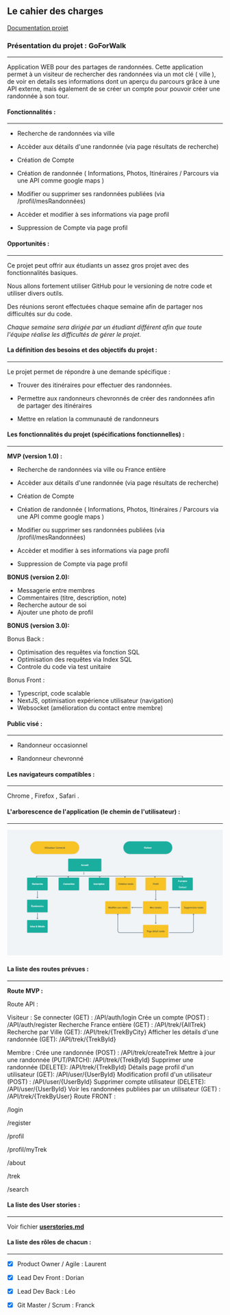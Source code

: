 ## Le cahier des charges

[Documentation projet](https://drive.google.com/drive/u/0/folders/1BGg96K2KEdEaY-ejXD6isEuPe546zlF_)

### Présentation du projet : GoForWalk

---

Application WEB pour des partages de randonnées. Cette application permet à un visiteur de rechercher des randonnées via un mot clé ( ville ), de voir en details ses informations dont un aperçu du parcours grâce à une API externe, mais également de se créer un compte pour pouvoir créer une randonnée à son tour.

#### Fonctionnalités :

---

- Recherche de randonnées via ville

- Accèder aux détails d'une randonnée (via page résultats de recherche)

- Création de Compte

- Création de randonnée ( Informations, Photos, Itinéraires / Parcours via une API comme google maps )

- Modifier ou supprimer ses randonnées publiées (via /profil/mesRandonnées)

- Accèder et modifier à ses informations via page profil

- Suppression de Compte via page profil

#### Opportunités :

---

Ce projet peut offrir aux étudiants un assez gros projet avec des fonctionnalités basiques.

Nous allons fortement utiliser GitHub pour le versioning de notre code et utiliser divers outils.

Des réunions seront effectuées chaque semaine afin de partager nos difficultés sur du code.

_Chaque semaine sera dirigée par un étudiant différent afin que toute l'équipe réalise les difficultés de gérer le projet._

#### La définition des besoins et des objectifs du projet :

---

Le projet permet de répondre à une demande spécifique :

- Trouver des itinéraires pour effectuer des randonnées.

- Permettre aux randonneurs chevronnés de créer des randonnées afin de partager des itinéraires

- Mettre en relation la communauté de randonneurs

#### Les fonctionnalités du projet (spécifications fonctionnelles) :

---

**MVP (version 1.0) :**

- Recherche de randonnées via ville ou France entière

- Accèder aux détails d'une randonnée (via page résultats de recherche)

- Création de Compte

- Création de randonnée ( Informations, Photos, Itinéraires / Parcours via une API comme google maps )

- Modifier ou supprimer ses randonnées publiées (via /profil/mesRandonnées)

- Accèder et modifier à ses informations via page profil

- Suppression de Compte via page profil

**BONUS (version 2.0):**

- Messagerie entre membres
- Commentaires (titre, description, note)
- Recherche autour de soi
- Ajouter une photo de profil

**BONUS (version 3.0):**

Bonus Back :

- Optimisation des requêtes via fonction SQL
- Optimisation des requêtes via Index SQL
- Controle du code via test unitaire

Bonus Front :

- Typescript, code scalable
- NextJS, optimisation expérience utilisateur (navigation)
- Websocket (amélioration du contact entre membre)

#### Public visé :

---

- Randonneur occasionnel

- Randonneur chevronné

#### Les navigateurs compatibles :

---

Chrome , Firefox , Safari .

#### L'arborescence de l'application (le chemin de l'utilisateur) :

---

![alt text](./conception/Orga.png)

#### La liste des routes prévues :

---

**Route MVP :**

Route API :

Visiteur :
Se connecter (GET) :
/API/auth/login
Crée un compte (POST) :
/API/auth/register
Recherche France entière (GET) :
/API/trek/{AllTrek}
Recherche par Ville (GET):
/API/trek/{TrekByCity}
Afficher les détails d'une randonnée (GET):
/API/trek/{TrekById}

Membre :
Crée une randonnée (POST) :
/API/trek/createTrek
Mettre à jour une randonnée (PUT/PATCH):
/API/trek/{TrekById}
Supprimer une randonnée (DELETE):
/API/trek/{TrekById}
Détails page profil d'un utilisateur (GET):
/API/user/{UserById}
Modification profil d'un utilisateur (POST) :
/API/user/{UserById}
Supprimer compte utilisateur (DELETE):
/API/user/{UserById}
Voir les randonnées publiées par un utilisateur (GET) :
/API/trek/{TrekByUser}
Route FRONT :

/login

/register

/profil

/profil/myTrek

/about

/trek

/search

#### La liste des User stories :

---

Voir fichier **[userstories.md](./conception/userstories.md)**

#### La liste des rôles de chacun :

---

- [x] Product Owner / Agile : Laurent

- [x] Lead Dev Front : Dorian

- [x] Lead Dev Back : Léo

- [x] Git Master / Scrum : Franck
